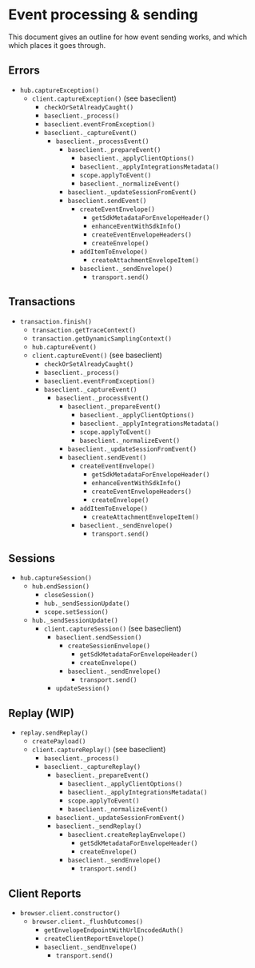 # Event processing & sending

This document gives an outline for how event sending works, and which which places it goes through.

## Errors

* `hub.captureException()`
  * `client.captureException()` (see baseclient)
    * `checkOrSetAlreadyCaught()`
    * `baseclient._process()`
    * `baseclient.eventFromException()`
    * `baseclient._captureEvent()`
      * `baseclient._processEvent()`
        * `baseclient._prepareEvent()`
          * `baseclient._applyClientOptions()`
          * `baseclient._applyIntegrationsMetadata()`
          * `scope.applyToEvent()`
          * `baseclient._normalizeEvent()`
        * `baseclient._updateSessionFromEvent()`
        * `baseclient.sendEvent()`
          * `createEventEnvelope()`
            * `getSdkMetadataForEnvelopeHeader()`
            * `enhanceEventWithSdkInfo()`
            * `createEventEnvelopeHeaders()`
            * `createEnvelope()`
          * `addItemToEnvelope()`
            * `createAttachmentEnvelopeItem()`
          * `baseclient._sendEnvelope()`
            * `transport.send()`

## Transactions

* `transaction.finish()`
  * `transaction.getTraceContext()`
  * `transaction.getDynamicSamplingContext()`
  * `hub.captureEvent()`
  * `client.captureEvent()` (see baseclient)
    * `checkOrSetAlreadyCaught()`
    * `baseclient._process()`
    * `baseclient.eventFromException()`
    * `baseclient._captureEvent()`
      * `baseclient._processEvent()`
        * `baseclient._prepareEvent()`
          * `baseclient._applyClientOptions()`
          * `baseclient._applyIntegrationsMetadata()`
          * `scope.applyToEvent()`
          * `baseclient._normalizeEvent()`
        * `baseclient._updateSessionFromEvent()`
        * `baseclient.sendEvent()`
          * `createEventEnvelope()`
            * `getSdkMetadataForEnvelopeHeader()`
            * `enhanceEventWithSdkInfo()`
            * `createEventEnvelopeHeaders()`
            * `createEnvelope()`
          * `addItemToEnvelope()`
            * `createAttachmentEnvelopeItem()`
          * `baseclient._sendEnvelope()`
            * `transport.send()`

## Sessions

* `hub.captureSession()`
  * `hub.endSession()`
    * `closeSession()`
    * `hub._sendSessionUpdate()`
    * `scope.setSession()`
  * `hub._sendSessionUpdate()`
    * `client.captureSession()` (see baseclient)
      * `baseclient.sendSession()`
        * `createSessionEnvelope()`
          * `getSdkMetadataForEnvelopeHeader()`
          * `createEnvelope()`
        * `baseclient._sendEnvelope()`
          * `transport.send()`
      * `updateSession()`

## Replay (WIP)

* `replay.sendReplay()`
  * `createPayload()`
  * `client.captureReplay()` (see baseclient)
    * `baseclient._process()`
    * `baseclient._captureReplay()`
      * `baseclient._prepareEvent()`
        * `baseclient._applyClientOptions()`
        * `baseclient._applyIntegrationsMetadata()`
        * `scope.applyToEvent()`
        * `baseclient._normalizeEvent()`
      * `baseclient._updateSessionFromEvent()`
      * `baseclient._sendReplay()`
        * `baseclient.createReplayEnvelope()`
          * `getSdkMetadataForEnvelopeHeader()`
          * `createEnvelope()`
        * `baseclient._sendEnvelope()`
          * `transport.send()`

## Client Reports

* `browser.client.constructor()`
  * `browser.client._flushOutcomes()`
    * `getEnvelopeEndpointWithUrlEncodedAuth()`
    * `createClientReportEnvelope()`
    * `baseclient._sendEnvelope()`
      * `transport.send()`
